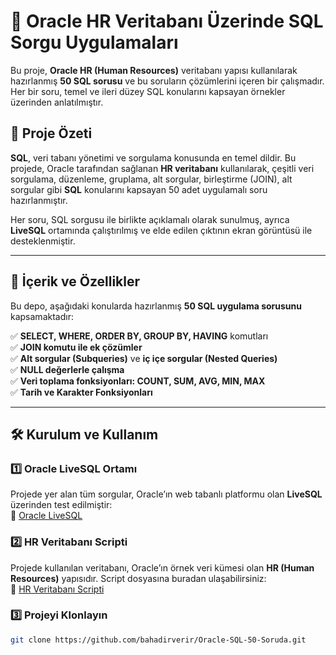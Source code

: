 # **🔷 Oracle HR Veritabanı Üzerinde SQL Sorgu Uygulamaları**

Bu proje, **Oracle HR (Human Resources)** veritabanı yapısı kullanılarak hazırlanmış **50 SQL sorusu** ve bu soruların çözümlerini içeren bir çalışmadır. Her bir soru, temel ve ileri düzey SQL konularını kapsayan örnekler üzerinden anlatılmıştır.

## 🚀 **Proje Özeti**

**SQL**, veri tabanı yönetimi ve sorgulama konusunda en temel dildir. Bu projede, Oracle tarafından sağlanan **HR veritabanı** kullanılarak, çeşitli veri sorgulama, düzenleme, gruplama, alt sorgular, birleştirme (JOIN), alt sorgular gibi **SQL** konularını kapsayan 50 adet uygulamalı soru hazırlanmıştır.

Her soru, SQL sorgusu ile birlikte açıklamalı olarak sunulmuş, ayrıca **LiveSQL** ortamında çalıştırılmış ve elde edilen çıktının ekran görüntüsü ile desteklenmiştir.

---

## 📌 **İçerik ve Özellikler**

Bu depo, aşağıdaki konularda hazırlanmış **50 SQL uygulama sorusunu** kapsamaktadır:

✅ **SELECT, WHERE, ORDER BY, GROUP BY, HAVING** komutları  
✅ **JOIN komutu ile ek çözümler**  
✅ **Alt sorgular (Subqueries)** ve **iç içe sorgular (Nested Queries)**   
✅ **NULL değerlerle çalışma**  
✅ **Veri toplama fonksiyonları: COUNT, SUM, AVG, MIN, MAX**  
✅ **Tarih ve Karakter Fonksiyonları**

---

## 🛠 **Kurulum ve Kullanım**

### **1️⃣ Oracle LiveSQL Ortamı**
Projede yer alan tüm sorgular, Oracle’ın web tabanlı platformu olan **LiveSQL** üzerinden test edilmiştir:  
🔗 [Oracle LiveSQL](https://livesql.oracle.com/)

### **2️⃣ HR Veritabanı Scripti**
Projede kullanılan veritabanı, Oracle’ın örnek veri kümesi olan **HR (Human Resources)** yapısıdır. Script dosyasına buradan ulaşabilirsiniz:  
🔗 [HR Veritabanı Scripti](https://livesql.oracle.com/ords/livesql/file/content_GV8MU6SITA2V3VYI179FAJUCY.html)

### **3️⃣ Projeyi Klonlayın**
```bash
git clone https://github.com/bahadirverir/Oracle-SQL-50-Soruda.git
